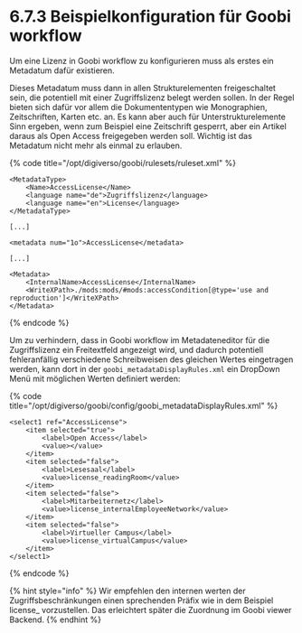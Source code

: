 # 6.7.3 Beispielkonfiguration für Goobi workflow

Um eine Lizenz in Goobi workflow zu konfigurieren muss als erstes ein Metadatum dafür existieren.

Dieses Metadatum muss dann in allen Strukturelementen freigeschaltet sein, die potentiell mit einer Zugriffslizenz belegt werden sollen. In der Regel bieten sich dafür vor allem die Dokumententypen wie Monographien, Zeitschriften, Karten etc. an. Es kann aber auch für Unterstrukturelemente Sinn ergeben, wenn zum Beispiel eine Zeitschrift gesperrt, aber ein Artikel daraus als Open Access freigegeben werden soll. Wichtig ist das Metadatum nicht mehr als einmal zu erlauben.

{% code title="/opt/digiverso/goobi/rulesets/ruleset.xml" %}
```markup
<MetadataType>
    <Name>AccessLicense</Name>
    <language name="de">Zugriffslizenz</language>
    <language name="en">License</language>
</MetadataType>

[...]

<metadata num="1o">AccessLicense</metadata>

[...]

<Metadata>
    <InternalName>AccessLicense</InternalName>
    <WriteXPath>./mods:mods/#mods:accessCondition[@type='use and reproduction']</WriteXPath>
</Metadata>
```
{% endcode %}

Um zu verhindern, dass in Goobi workflow im Metadateneditor für die Zugriffslizenz ein Freitextfeld  angezeigt wird, und dadurch potentiell fehleranfällig verschiedene Schreibweisen des gleichen Wertes eingetragen werden, kann dort in der `goobi_metadataDisplayRules.xml` ein DropDown Menü mit möglichen Werten definiert werden:

{% code title="/opt/digiverso/goobi/config/goobi\_metadataDisplayRules.xml" %}
```markup
<select1 ref="AccessLicense">
    <item selected="true">
        <label>Open Access</label>
        <value></value>
    </item>
    <item selected="false">
        <label>Lesesaal</label>
        <value>license_readingRoom</value>
    </item>
    <item selected="false">
        <label>Mitarbeiternetz</label>
        <value>license_internalEmployeeNetwork</value>
    </item>
    <item selected="false">
        <label>Virtueller Campus</label>
        <value>license_virtualCampus</value>
    </item>
</select1>
```
{% endcode %}

{% hint style="info" %}
Wir empfehlen den internen werten der Zugriffsbeschränkungen einen sprechenden Präfix wie in dem Beispiel license\_ vorzustellen. Das erleichtert später die Zuordnung im Goobi viewer Backend.
{% endhint %}


